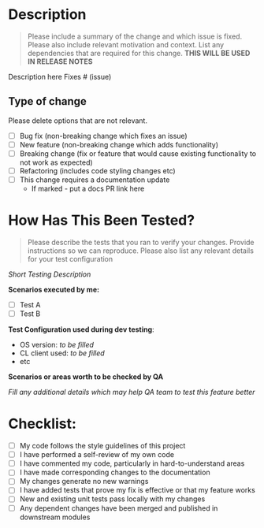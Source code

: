 # Description

>Please include a summary of the change and which issue is fixed. Please also include relevant motivation and context. List any dependencies that are required for this change. 
**THIS WILL BE USED IN RELEASE NOTES**

Description here
Fixes # (issue)

## Type of change

Please delete options that are not relevant.

- [ ] Bug fix (non-breaking change which fixes an issue)
- [ ] New feature (non-breaking change which adds functionality)
- [ ] Breaking change (fix or feature that would cause existing functionality to not work as expected)
- [ ] Refactoring (includes code styling changes etc)
- [ ] This change requires a documentation update
	- If marked - put a docs PR link here

# How Has This Been Tested?

>Please describe the tests that you ran to verify your changes. Provide instructions so we can reproduce. Please also list any relevant details for your test configuration

*Short Testing Description*

**Scenarios executed by me:**
- [ ] Test A
- [ ] Test B

**Test Configuration used during dev testing**:
* OS version: *to be filled*
* CL client used: *to be filled*
* etc

**Scenarios or areas worth to be checked by QA**

*Fill any additional details which may help QA team to test this feature better*

# Checklist:

- [ ] My code follows the style guidelines of this project
- [ ] I have performed a self-review of my own code
- [ ] I have commented my code, particularly in hard-to-understand areas
- [ ] I have made corresponding changes to the documentation
- [ ] My changes generate no new warnings
- [ ] I have added tests that prove my fix is effective or that my feature works
- [ ] New and existing unit tests pass locally with my changes
- [ ] Any dependent changes have been merged and published in downstream modules
